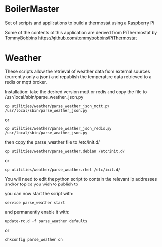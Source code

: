 BoilerMaster
============

Set of scripts and applications to build a thermostat using a Raspberry Pi

Some of the contents of this application are derived from PiThermostat by TommyBobbins
https://github.com/tommybobbins/PiThermostat

Weather
=======

These scripts allow the retrieval of weather data from external sources (currently only a json) and republish the temperature data retrieved to a redis or mqtt broker.

Installation: 
take the desired version mqtt or redis and copy the file to /usr/local/sbin/parse_weather_json.py

	cp utilities/weather/parse_weather_json_mqtt.py /usr/local/sbin/parse_weather_json.py
or

	cp utilities/weather/parse_weather_json_redis.py /usr/local/sbin/parse_weather_json.py

then copy the parse_weather file to /etc/init.d/

	cp utilities/weather/parse_weather.debian /etc/init.d/

or

	cp utilities/weather/parse_weather.rhel /etc/init.d/
	

You will need to edit the python script to contain the relevant ip addresses and/or topics you wish to publish to

you can now start  the script with:

	service parse_weather start

and permanently enable it with:

	update-rc.d -f parse_weather defaults

or

	chkconfig parse_weather on
